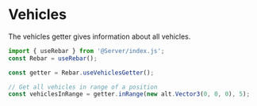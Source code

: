 # Vehicles

The vehicles getter gives information about all vehicles.

```ts
import { useRebar } from '@Server/index.js';
const Rebar = useRebar();

const getter = Rebar.useVehiclesGetter();

// Get all vehicles in range of a position
const vehiclesInRange = getter.inRange(new alt.Vector3(0, 0, 0), 5);
```
